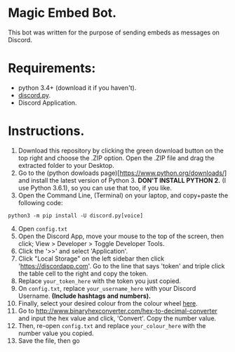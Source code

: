# Magic Embed Bot.
This bot was written for the purpose of sending embeds as messages on Discord. 

# Requirements:
- python 3.4+ (download it if you haven't).
- [discord.py](https://github.com/Rapptz/discord.py).
- Discord Application.

# Instructions.
1. Download this repository by clicking the green download button on the top right and choose the .ZIP option. Open the .ZIP file and drag the extracted folder to your Desktop.
2. Go to the (python dowloads page)[https://www.python.org/downloads/] and install the latest version of Python 3. **DON'T INSTALL PYTHON 2.** (I use Python 3.6.1), so you can use that too, if you like.
3. Open the Command Line, (Terminal) on your laptop, and copy+paste the following code:
```
python3 -m pip install -U discord.py[voice]
```
4. Open `config.txt`
5. Open the Discord App, move your mouse to the top of the screen, then click; View > Developer > Toggle Developer Tools.
6. Click the '>>' and select 'Application'.
7. Click "Local Storage" on the left sidebar then click 'https://discordapp.com'. Go to the line that says 'token' and triple click the table cell to the right and copy the token.
8. Replace `your_token_here` with the token you just copied.
9. On `config.txt`, replace `your_username_here` with your Discord Username. **(Include hashtags and numbers).**
10. Finally, select your desired colour from the colour wheel [here](https://www.google.com.au/search?q=%23ffffff&oq=%23ffffff&aqs=chrome..69i57.6998j0j4&sourceid=chrome&ie=UTF-8&safe=active&ssui=on).
11. Go to http://www.binaryhexconverter.com/hex-to-decimal-converter and input the hex value and click, 'Convert'. Copy the number value.
12. Then, re-open `config.txt` and replace `your_colour_here` with the number value you copied.
13. Save the file, then go 


